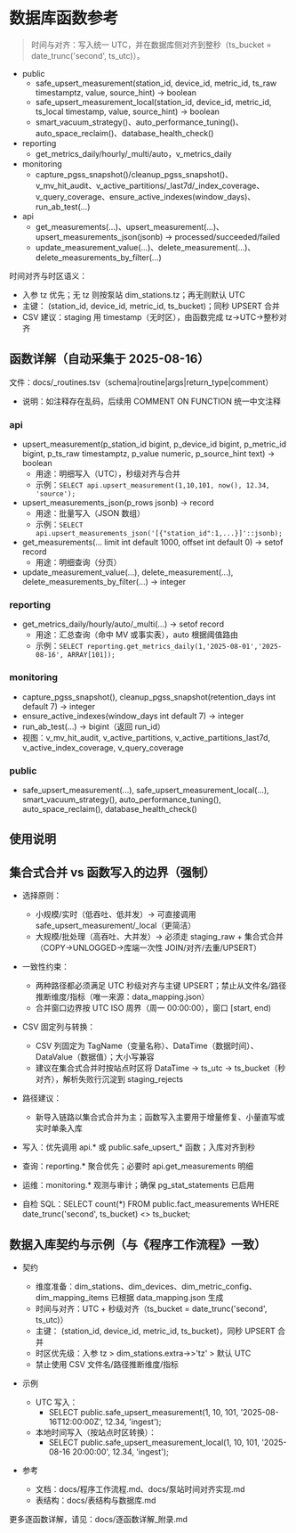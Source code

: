 # 数据库函数参考

> 时间与对齐：写入统一 UTC，并在数据库侧对齐到整秒（ts_bucket = date_trunc('second', ts_utc)）。

- public
  - safe_upsert_measurement(station_id, device_id, metric_id, ts_raw timestamptz, value, source_hint) → boolean
  - safe_upsert_measurement_local(station_id, device_id, metric_id, ts_local timestamp, value, source_hint) → boolean
  - smart_vacuum_strategy()、auto_performance_tuning()、auto_space_reclaim()、database_health_check()
- reporting
  - get_metrics_daily/hourly/\_multi/auto，v_metrics_daily
- monitoring
  - capture_pgss_snapshot()/cleanup_pgss_snapshot()、v_mv_hit_audit、v_active_partitions/\_last7d/\_index_coverage、v_query_coverage、ensure_active_indexes(window_days)、run_ab_test(...)
- api
  - get_measurements(...)、upsert_measurement(...)、upsert_measurements_json(jsonb) → processed/succeeded/failed
  - update_measurement_value(...)、delete_measurement(...)、delete_measurements_by_filter(...)

时间对齐与时区语义：

- 入参 tz 优先；无 tz 则按泵站 dim_stations.tz；再无则默认 UTC
- 主键： (station_id, device_id, metric_id, ts_bucket)；同秒 UPSERT 合并
- CSV 建议：staging 用 timestamp（无时区），由函数完成 tz→UTC→整秒对齐

## 函数详解（自动采集于 2025-08-16）

文件：docs/\_routines.tsv（schema|routine|args|return_type|comment）

- 说明：如注释存在乱码，后续用 COMMENT ON FUNCTION 统一中文注释

### api

- upsert_measurement(p_station_id bigint, p_device_id bigint, p_metric_id bigint, p_ts_raw timestamptz, p_value numeric, p_source_hint text) → boolean
  - 用途：明细写入（UTC），秒级对齐与合并
  - 示例：`SELECT api.upsert_measurement(1,10,101, now(), 12.34, 'source');`
- upsert_measurements_json(p_rows jsonb) → record
  - 用途：批量写入（JSON 数组）
  - 示例：`SELECT api.upsert_measurements_json('[{"station_id":1,...}]'::jsonb);`
- get_measurements(... limit int default 1000, offset int default 0) → setof record
  - 用途：明细查询（分页）
- update_measurement_value(...), delete_measurement(...), delete_measurements_by_filter(...) → integer

### reporting

- get_metrics_daily/hourly/auto/\_multi(...) → setof record
  - 用途：汇总查询（命中 MV 或事实表），auto 根据阈值路由
  - 示例：`SELECT reporting.get_metrics_daily(1,'2025-08-01','2025-08-16', ARRAY[101]);`

### monitoring

- capture_pgss_snapshot(), cleanup_pgss_snapshot(retention_days int default 7) → integer
- ensure_active_indexes(window_days int default 7) → integer
- run_ab_test(...) → bigint（返回 run_id）
- 视图：v_mv_hit_audit, v_active_partitions, v_active_partitions_last7d, v_active_index_coverage, v_query_coverage

### public

- safe_upsert_measurement(...), safe_upsert_measurement_local(...), smart_vacuum_strategy(), auto_performance_tuning(), auto_space_reclaim(), database_health_check()

## 使用说明

## 集合式合并 vs 函数写入的边界（强制）

- 选择原则：

  - 小规模/实时（低吞吐、低并发）→ 可直接调用 safe_upsert_measurement/\_local（更简洁）
  - 大规模/批处理（高吞吐、大并发）→ 必须走 staging_raw + 集合式合并（COPY→UNLOGGED→库端一次性 JOIN/对齐/去重/UPSERT）

- 一致性约束：

  - 两种路径都必须满足 UTC 秒级对齐与主键 UPSERT；禁止从文件名/路径推断维度/指标（唯一来源：data_mapping.json）
  - 合并窗口边界按 UTC ISO 周界（周一 00:00:00），窗口 \[start, end)

- CSV 固定列与转换：

  - CSV 列固定为 TagName（变量名称）、DataTime（数据时间）、DataValue（数据值）；大小写兼容
  - 建议在集合式合并时按站点时区将 DataTime → ts_utc → ts_bucket（秒对齐），解析失败行沉淀到 staging_rejects

- 路径建议：

  - 新导入链路以集合式合并为主；函数写入主要用于增量修复、小量直写或实时单条入库

- 写入：优先调用 api.\* 或 public.safe_upsert\_\* 函数；入库对齐到秒

- 查询：reporting.\* 聚合优先；必要时 api.get_measurements 明细

- 运维：monitoring.\* 观测与审计；确保 pg_stat_statements 已启用

- 自检 SQL：SELECT count(\*) FROM public.fact_measurements WHERE date_trunc('second', ts_bucket) \<> ts_bucket;

## 数据入库契约与示例（与《程序工作流程》一致）

- 契约

  - 维度准备：dim_stations、dim_devices、dim_metric_config、dim_mapping_items 已根据 data_mapping.json 生成
  - 时间与对齐：UTC + 秒级对齐（ts_bucket = date_trunc('second', ts_utc)）
  - 主键： (station_id, device_id, metric_id, ts_bucket)，同秒 UPSERT 合并
  - 时区优先级：入参 tz > dim_stations.extra->>'tz' > 默认 UTC
  - 禁止使用 CSV 文件名/路径推断维度/指标

- 示例

  - UTC 写入：
    - SELECT public.safe_upsert_measurement(1, 10, 101, '2025-08-16T12:00:00Z', 12.34, 'ingest');
  - 本地时间写入（按站点时区转换）：
    - SELECT public.safe_upsert_measurement_local(1, 10, 101, '2025-08-16 20:00:00', 12.34, 'ingest');

- 参考

  - 文档：docs/程序工作流程.md、docs/泵站时间对齐实现.md
  - 表结构：docs/表结构与数据库.md

更多逐函数详解，请见：docs/逐函数详解_附录.md
